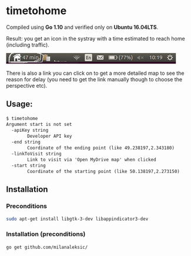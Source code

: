 # timetohome

Compiled using **Go 1.10** and verified only on **Ubuntu 16.04LTS**.

Result: you get an icon in the systray with a time estimated to reach home (including traffic). 

![](screenshot.png)

There is also a link you can click on to get a more detailed map to see the reason for delay 
(you need to get the link manually though to choose the perspective etc).

## Usage:

```
$ timetohome 
Argument start is not set
  -apiKey string
        Developer API key
  -end string
        Coordinate of the ending point (like 49.238197,2.343180)
  -linkToVisit string
        Link to visit via 'Open MyDrive map' when clicked
  -start string
        Coordinate of the starting point (like 50.138197,2.273150)
```

## Installation

### Preconditions 

```bash
sudo apt-get install libgtk-3-dev libappindicator3-dev
```

### Installation (preconditions) 

```
go get github.com/milanaleksic/
```

